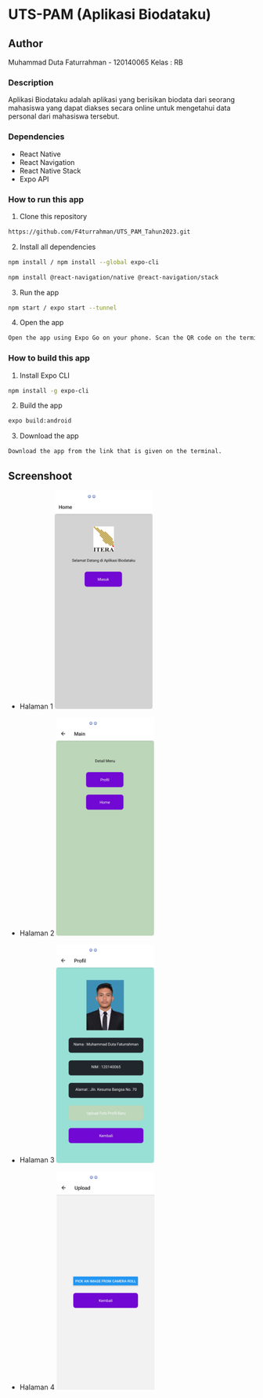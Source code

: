 # UTS-PAM (Aplikasi Biodataku)

## Author

Muhammad Duta Faturrahman - 120140065
Kelas : RB

### Description

Aplikasi Biodataku adalah aplikasi yang berisikan biodata dari seorang mahasiswa yang dapat diakses secara online untuk mengetahui data personal dari mahasiswa tersebut.

### Dependencies

- React Native
- React Navigation
- React Native Stack
- Expo API

### How to run this app

1. Clone this repository

```bash
https://github.com/F4turrahman/UTS_PAM_Tahun2023.git
```

2. Install all dependencies

```bash
npm install / npm install --global expo-cli
```

```bash
npm install @react-navigation/native @react-navigation/stack
```

3. Run the app

```bash
npm start / expo start --tunnel
```

4. Open the app

```bash
Open the app using Expo Go on your phone. Scan the QR code on the terminal or in the browser.
```

### How to build this app

1. Install Expo CLI

```bash
npm install -g expo-cli
```

2. Build the app

```bash
expo build:android
```

3. Download the app

```bash
Download the app from the link that is given on the terminal.
```

## Screenshoot

- Halaman 1
  <img src="./assets/halaman1.jpg" width=200>

- Halaman 2
  <img src="./assets/halaman2.jpg" width=200>

- Halaman 3
  <img src="./assets/halaman3.jpg" width=200>

- Halaman 4
  <img src="./assets/halaman4.jpg" width=200>
